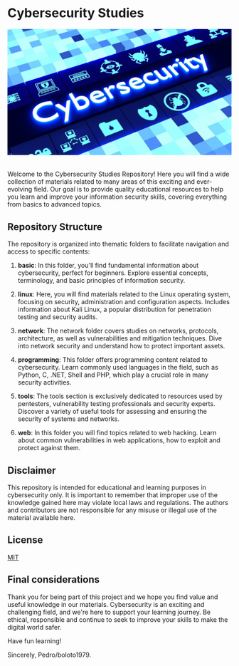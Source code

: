 # Cybersecurity Studies

![Demonstration](./img.jpg)<br><br>

Welcome to the Cybersecurity Studies Repository! Here you will find a wide collection of materials related to many areas of this exciting and ever-evolving field. Our goal is to provide quality educational resources to help you learn and improve your information security skills, covering everything from basics to advanced topics.

## Repository Structure

The repository is organized into thematic folders to facilitate navigation and access to specific contents:

1. **basic**: In this folder, you'll find fundamental information about cybersecurity, perfect for beginners. Explore essential concepts, terminology, and basic principles of information security.

2. **linux**: Here, you will find materials related to the Linux operating system, focusing on security, administration and configuration aspects. Includes information about Kali Linux, a popular distribution for penetration testing and security audits.

3. **network**: The network folder covers studies on networks, protocols, architecture, as well as vulnerabilities and mitigation techniques. Dive into network security and understand how to protect important assets.

4. **programming**: This folder offers programming content related to cybersecurity. Learn commonly used languages ​​in the field, such as Python, C, .NET, Shell and PHP, which play a crucial role in many security activities.

5. **tools**: The tools section is exclusively dedicated to resources used by pentesters, vulnerability testing professionals and security experts. Discover a variety of useful tools for assessing and ensuring the security of systems and networks.

6. **web**: In this folder you will find topics related to web hacking. Learn about common vulnerabilities in web applications, how to exploit and protect against them.

## Disclaimer

This repository is intended for educational and learning purposes in cybersecurity only. It is important to remember that improper use of the knowledge gained here may violate local laws and regulations. The authors and contributors are not responsible for any misuse or illegal use of the material available here.

## License

[MIT](https://choosealicense.com/licenses/mit/)

## Final considerations

Thank you for being part of this project and we hope you find value and useful knowledge in our materials. Cybersecurity is an exciting and challenging field, and we're here to support your learning journey. Be ethical, responsible and continue to seek to improve your skills to make the digital world safer.

Have fun learning!

Sincerely, Pedro/boloto1979.
